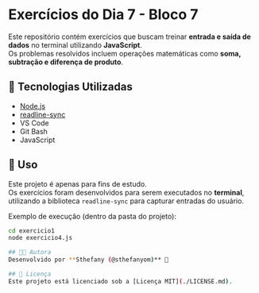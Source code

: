# Exercícios do Dia 7 - Bloco 7

Este repositório contém exercícios que buscam treinar **entrada e saída de dados** no terminal utilizando **JavaScript**.  
Os problemas resolvidos incluem operações matemáticas como **soma, subtração e diferença de produto**.

## 🚀 Tecnologias Utilizadas
- [Node.js](https://nodejs.org/)
- [readline-sync](https://www.npmjs.com/package/readline-sync)
- VS Code
- Git Bash
- JavaScript

## 📖 Uso
Este projeto é apenas para fins de estudo.  
Os exercícios foram desenvolvidos para serem executados no **terminal**, utilizando a biblioteca `readline-sync` para capturar entradas do usuário.

Exemplo de execução (dentro da pasta do projeto):

```bash
cd exercicio1
node exercicio4.js

## 👩‍💻 Autora
Desenvolvido por **Sthefany (@sthefanyom)** 💜

## 📜 Licença
Este projeto está licenciado sob a [Licença MIT](./LICENSE.md).
